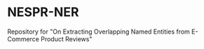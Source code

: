 # NESPR-NER
Repository for "On Extracting Overlapping Named Entities from E-Commerce Product Reviews"
